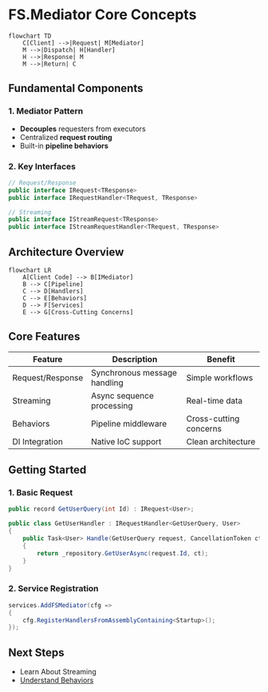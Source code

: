 # FS.Mediator Core Concepts

```mermaid
flowchart TD
    C[Client] -->|Request| M[Mediator]
    M -->|Dispatch| H[Handler]
    H -->|Response| M
    M -->|Return| C
```

## Fundamental Components

### 1. Mediator Pattern
- **Decouples** requesters from executors
- Centralized **request routing**
- Built-in **pipeline behaviors**

### 2. Key Interfaces
```csharp
// Request/Response
public interface IRequest<TResponse>
public interface IRequestHandler<TRequest, TResponse>

// Streaming
public interface IStreamRequest<TResponse>
public interface IStreamRequestHandler<TRequest, TResponse>
```

## Architecture Overview

```mermaid
flowchart LR
    A[Client Code] --> B[IMediator]
    B --> C[Pipeline]
    C --> D[Handlers]
    C --> E[Behaviors]
    D --> F[Services]
    E --> G[Cross-Cutting Concerns]
```

## Core Features

| Feature | Description | Benefit |
|---------|-------------|---------|
| Request/Response | Synchronous message handling | Simple workflows |
| Streaming | Async sequence processing | Real-time data |
| Behaviors | Pipeline middleware | Cross-cutting concerns |
| DI Integration | Native IoC support | Clean architecture |

## Getting Started

### 1. Basic Request
```csharp
public record GetUserQuery(int Id) : IRequest<User>;

public class GetUserHandler : IRequestHandler<GetUserQuery, User>
{
    public Task<User> Handle(GetUserQuery request, CancellationToken ct)
    {
        return _repository.GetUserAsync(request.Id, ct);
    }
}
```

### 2. Service Registration
```csharp
services.AddFSMediator(cfg => 
{
    cfg.RegisterHandlersFromAssemblyContaining<Startup>();
});
```

## Next Steps

- Learn About Streaming
- [Understand Behaviors](configuration/behaviors.md)